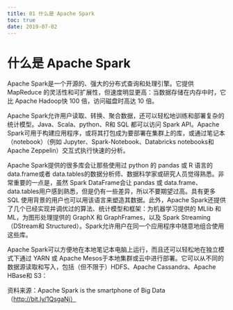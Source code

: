 ```yaml
---
title: 01 什么是 Apache Spark
toc: true
date: 2019-07-02
---
```

# 什么是 Apache Spark

Apache Spark是一个开源的、强大的分布式查询和处理引擎。它提供 MapReduce 的灵活性和可扩展性，但速度明显更高：当数据存储在内存中时，它比 Apache Hadoop快 100 倍，访问磁盘时高达 10 倍。

Apache Spark允许用户读取、转换、聚合数据，还可以轻松地训练和部署复杂的统计模型。Java、Scala、python、R和 SQL 都可以访问 Spark API。Apache Spark可用于构建应用程序，或将其打包成为要部署在集群上的库，或通过笔记本（notebook）（例如 Jupyter、Spark-Notebook、Databricks notebooks和 Apache Zeppelin）交互式执行快速的分析。

Apache Spark提供的很多库会让那些使用过 python 的 pandas 或 R 语言的 data.frame或者 data.tables的数据分析师、数据科学家或研究人员觉得熟悉。非常重要的一点是，虽然 Spark DataFrame会让 pandas 或 data.frame、data.tables用户感到熟悉，但是仍有一些差异，所以不要期望过高。具有更多 SQL 使用背景的用户也可以用该语言来塑造其数据。此外，Apache Spark还提供了几个已经实现并调优过的算法、统计模型和框架：为机器学习提供的 MLlib 和 ML，为图形处理提供的 GraphX 和 GraphFrames，以及 Spark Streaming（DStream和 Structured）。Spark允许用户在同一个应用程序中随意地组合使用这些库。

Apache Spark可以方便地在本地笔记本电脑上运行，而且还可以轻松地在独立模式下通过 YARN 或 Apache Mesos于本地集群或云中进行部署。它可以从不同的数据源读取和写入，包括（但不限于）HDFS、Apache Cassandra、Apache HBase和 S3：

资料来源：Apache Spark is the smartphone of Big Data（http://bit.ly/1QsgaNj）
